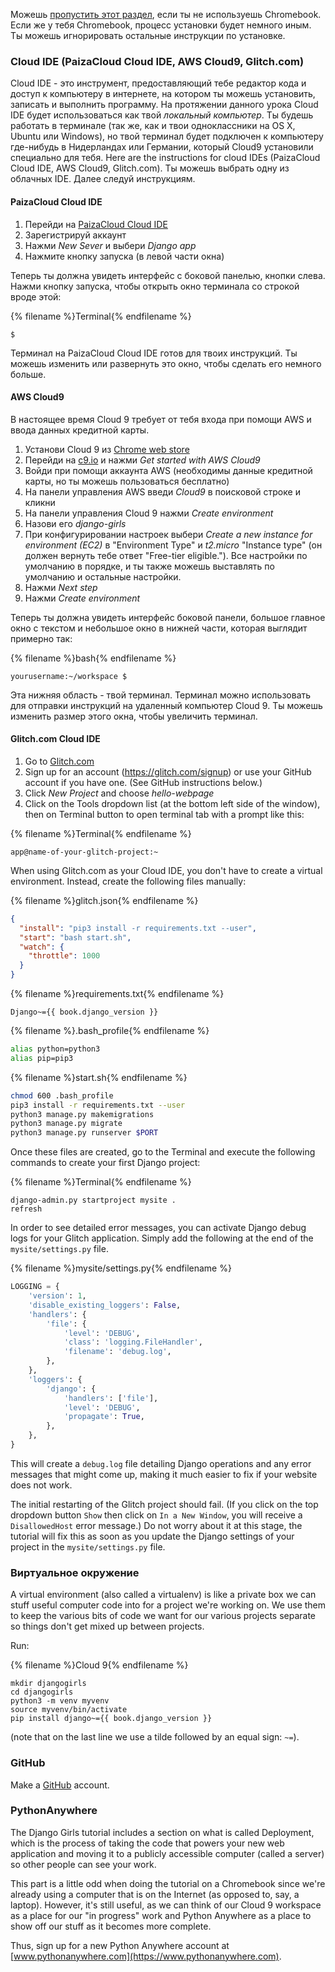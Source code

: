 Можешь [пропустить этот раздел](http://tutorial.djangogirls.org/en/installation/#install-python), если ты не используешь Chromebook. Если же у тебя Chromebook, процесс установки будет немного иным. Ты можешь игнорировать остальные инструкции по установке.

### Cloud IDE (PaizaCloud Cloud IDE, AWS Cloud9, Glitch.com)

Cloud IDE - это инструмент, предоставляющий тебе редактор кода и доступ к компьютеру в интернете, на котором ты можешь установить, записать и выполнить программу. На протяжении данного урока Cloud IDE будет использоваться как твой *локальный компьютер*. Ты будешь работать в терминале (так же, как и твои одноклассники на OS X, Ubuntu или Windows), но твой терминал будет подключен к компьютеру где-нибудь в Нидерландах или Германии, который Cloud9 установили специально для тебя. Here are the instructions for cloud IDEs (PaizaCloud Cloud IDE, AWS Cloud9, Glitch.com). Ты можешь выбрать одну из облачных IDE. Далее следуй инструкциям.

#### PaizaCloud Cloud IDE

1. Перейди на [PaizaCloud Cloud IDE](https://paiza.cloud/)
2. Зарегистрируй аккаунт
3. Нажми *New Sever* и выбери *Django app*
4. Нажмите кнопку запуска (в левой части окна)

Теперь ты должна увидеть интерфейс с боковой панелью, кнопки слева. Нажми кнопку запуска, чтобы открыть окно терминала со строкой вроде этой:

{% filename %}Terminal{% endfilename %}

    $
    

Терминал на PaizaCloud Cloud IDE готов для твоих инструкций. Ты можешь изменить или развернуть это окно, чтобы сделать его немного больше.

#### AWS Cloud9

В настоящее время Cloud 9 требует от тебя входа при помощи AWS и ввода данных кредитной карты.

1. Установи Cloud 9 из [Chrome web store](https://chrome.google.com/webstore/detail/cloud9/nbdmccoknlfggadpfkmcpnamfnbkmkcp)
2. Перейди на [c9.io](https://c9.io) и нажми *Get started with AWS Cloud9*
3. Войди при помощи аккаунта AWS (необходимы данные кредитной карты, но ты можешь пользоваться бесплатно)
4. На панели управления AWS введи *Cloud9* в поисковой строке и кликни
5. На панели управления Cloud 9 нажми *Create environment*
6. Назови его *django-girls*
7. При конфигурировании настроек выбери *Create a new instance for environment (EC2)* в "Environment Type" и *t2.micro* "Instance type" (он должен вернуть тебе ответ "Free-tier eligible."). Все настройки по умолчанию в порядке, и ты также можешь выставлять по умолчанию и остальные настройки.
8. Нажми *Next step*
9. Нажми *Create environment*

Теперь ты должна увидеть интерфейс боковой панели, большое главное окно с текстом и небольшое окно в нижней части, которая выглядит примерно так:

{% filename %}bash{% endfilename %}

    yourusername:~/workspace $
    

Эта нижняя область - твой терминал. Терминал можно использовать для отправки инструкций на удаленный компьютер Cloud 9. Ты можешь изменить размер этого окна, чтобы увеличить терминал.

#### Glitch.com Cloud IDE

1. Go to [Glitch.com](https://glitch.com/)
2. Sign up for an account (https://glitch.com/signup) or use your GitHub account if you have one. (See GitHub instructions below.)
3. Click *New Project* and choose *hello-webpage*
4. Click on the Tools dropdown list (at the bottom left side of the window), then on Terminal button to open terminal tab with a prompt like this:

{% filename %}Terminal{% endfilename %}

    app@name-of-your-glitch-project:~
    

When using Glitch.com as your Cloud IDE, you don't have to create a virtual environment. Instead, create the following files manually:

{% filename %}glitch.json{% endfilename %}

```json
{
  "install": "pip3 install -r requirements.txt --user",
  "start": "bash start.sh",
  "watch": {
    "throttle": 1000
  }
}
```

{% filename %}requirements.txt{% endfilename %}

    Django~={{ book.django_version }}
    

{% filename %}.bash_profile{% endfilename %}

```bash
alias python=python3
alias pip=pip3
```

{% filename %}start.sh{% endfilename %}

```bash
chmod 600 .bash_profile
pip3 install -r requirements.txt --user
python3 manage.py makemigrations
python3 manage.py migrate
python3 manage.py runserver $PORT
```

Once these files are created, go to the Terminal and execute the following commands to create your first Django project:

{% filename %}Terminal{% endfilename %}

    django-admin.py startproject mysite .
    refresh
    

In order to see detailed error messages, you can activate Django debug logs for your Glitch application. Simply add the following at the end of the `mysite/settings.py` file.

{% filename %}mysite/settings.py{% endfilename %}

```python
LOGGING = {
    'version': 1,
    'disable_existing_loggers': False,
    'handlers': {
        'file': {
            'level': 'DEBUG',
            'class': 'logging.FileHandler',
            'filename': 'debug.log',
        },
    },
    'loggers': {
        'django': {
            'handlers': ['file'],
            'level': 'DEBUG',
            'propagate': True,
        },
    },
}
```

This will create a `debug.log` file detailing Django operations and any error messages that might come up, making it much easier to fix if your website does not work.

The initial restarting of the Glitch project should fail. (If you click on the top dropdown button `Show` then click on `In a New Window`, you will receive a `DisallowedHost` error message.) Do not worry about it at this stage, the tutorial will fix this as soon as you update the Django settings of your project in the `mysite/settings.py` file.

### Виртуальное окружение

A virtual environment (also called a virtualenv) is like a private box we can stuff useful computer code into for a project we're working on. We use them to keep the various bits of code we want for our various projects separate so things don't get mixed up between projects.

Run:

{% filename %}Cloud 9{% endfilename %}

    mkdir djangogirls
    cd djangogirls
    python3 -m venv myvenv
    source myvenv/bin/activate
    pip install django~={{ book.django_version }}
    

(note that on the last line we use a tilde followed by an equal sign: `~=`).

### GitHub

Make a [GitHub](https://github.com) account.

### PythonAnywhere

The Django Girls tutorial includes a section on what is called Deployment, which is the process of taking the code that powers your new web application and moving it to a publicly accessible computer (called a server) so other people can see your work.

This part is a little odd when doing the tutorial on a Chromebook since we're already using a computer that is on the Internet (as opposed to, say, a laptop). However, it's still useful, as we can think of our Cloud 9 workspace as a place for our "in progress" work and Python Anywhere as a place to show off our stuff as it becomes more complete.

Thus, sign up for a new Python Anywhere account at [www.pythonanywhere.com](https://www.pythonanywhere.com).